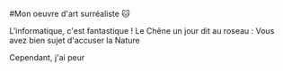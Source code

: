 #Mon oeuvre d'art surréaliste 🐱

L'informatique, c'est fantastique !
Le Chêne un jour dit au roseau :
Vous avez bien sujet d'accuser la Nature

Cependant, j'ai peur
